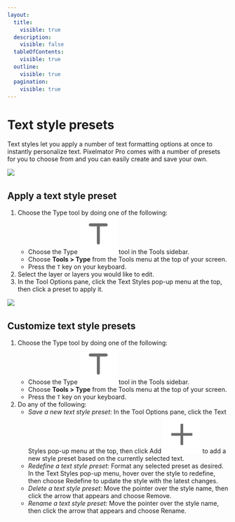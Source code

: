 ```yaml
---
layout:
  title:
    visible: true
  description:
    visible: false
  tableOfContents:
    visible: true
  outline:
    visible: true
  pagination:
    visible: true
---
```


# Text style presets

Text styles let you apply a number of text formatting options at once to instantly personalize text. Pixelmator Pro comes with a number of presets for you to choose from and you can easily create and save your own.

![](https://help.pixelmator.com/pixelmator-pro/3.5/assets/English/1655132714000.jpeg)

## Apply a text style preset

1. Choose the Type tool by doing one of the following:
   * Choose the Type <img src="../.gitbook/assets/Type.png" alt="" data-size="line"> tool in the Tools sidebar.
   * Choose **Tools > Type** from the Tools menu at the top of your screen.
   * Press the `T` key on your keyboard.
2. Select the layer or layers you would like to edit.
3. In the Tool Options pane, click the Text Styles pop-up menu at the top, then click a preset to apply it.&#x20;

![](https://help.pixelmator.com/pixelmator-pro/3.5/assets/English/1655132702000.jpeg)

## Customize text style presets

1. Choose the Type tool by doing one of the following:
   * Choose the Type <img src="../.gitbook/assets/Type.png" alt="" data-size="line"> tool in the Tools sidebar.
   * Choose **Tools > Type** from the Tools menu at the top of your screen.
   * Press the `T` key on your keyboard.
2. Do any of the following:
   * _Save a new text style preset:_ In the Tool Options pane, click the Text Styles pop-up menu at the top, then click Add <img src="../.gitbook/assets/Plus.png" alt="" data-size="line"> to add a new style preset based on the currently selected text.&#x20;
   * _Redefine a text style preset:_ Format any selected preset as desired. In the Text Styles pop-up menu, hover over the style to redefine, then choose Redefine to update the style with the latest changes.
   * _Delete a text style preset:_ Move the pointer over the style name, then click the arrow that appears and choose Remove.
   * _Rename a text style preset:_ Move the pointer over the style name, then click the arrow that appears and choose Rename.
